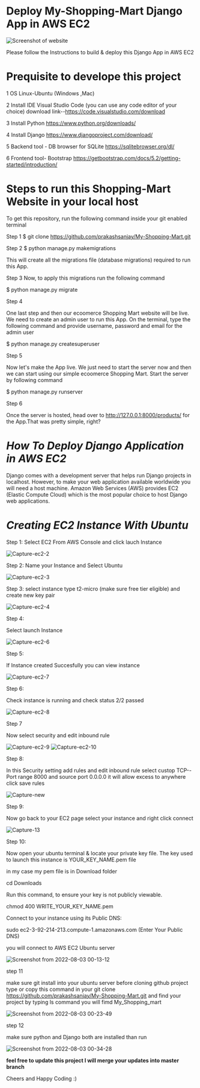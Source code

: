 # **Deploy My-Shopping-Mart Django App in AWS EC2**

![Screenshot of website](https://user-images.githubusercontent.com/23288656/182156472-9d88340d-b471-4462-bb16-e2dc0301aacc.png)


Please follow the Instructions to build & deploy this Django App in AWS EC2 

# **Prequisite to develope this project**

1 OS Linux-Ubuntu (Windows ,Mac)

2 Install IDE Visual Studio Code (you can use any code editor of your choice)
 download link--https://code.visualstudio.com/download

3 Install Python 
https://www.python.org/downloads/

4 Install Django 
https://www.djangoproject.com/download/

5 Backend tool - DB browser for SQLite
https://sqlitebrowser.org/dl/

6 Frontend tool- Bootstrap 
https://getbootstrap.com/docs/5.2/getting-started/introduction/

# **Steps to run this Shopping-Mart Website in your local host**

To get this repository, run the following command inside your git enabled terminal

Step 1
$ git clone https://github.com/prakashsanjay/My-Shopping-Mart.git

Step 2
$ python manage.py makemigrations

This will create all the migrations file (database migrations) required to run this App.

Step 3
Now, to apply this migrations run the following command

$ python manage.py migrate


Step 4

One last step and then our ecoomerce Shopping Mart website will be live. We need to create an admin user to run this App. On the terminal, type the following command and provide username, password and email for the admin user

$ python manage.py createsuperuser

Step 5

 Now let's make the App live. We just need to start the server now and then we can start using our simple ecoomerce Shopping Mart. Start the server by following command

$ python manage.py runserver

Step 6 

Once the server is hosted, head over to http://127.0.0.1:8000/products/ for the App.That was pretty simple, right?


 # *How To Deploy Django Application in AWS EC2*

Django comes with a development server that helps run Django projects in localhost. However, to make your web application available worldwide you will need a host machine. Amazon Web Services (AWS) provides EC2 (Elastic Compute Cloud) which is the most popular choice to host Django web applications.

# *Creating EC2 Instance With Ubuntu*

Step 1: Select EC2 From AWS Console and click lauch Instance

![Capture-ec2-2](https://user-images.githubusercontent.com/23288656/182432809-b2c4a14f-a482-4cc9-97b9-8cfd0e014f89.PNG)

Step 2: Name your Instance and Select Ubuntu 

![Capture-ec2-3](https://user-images.githubusercontent.com/23288656/182433167-3611baa9-7236-4854-9440-f29134f62408.PNG)


Step 3: 
select instance type t2-micro (make sure free tier eligible) and create new key pair

![Capture-ec2-4](https://user-images.githubusercontent.com/23288656/182433574-8191cd03-e577-4c13-ac09-75e749b2744c.PNG)


Step 4:

Select launch Instance

![Capture-ec2-6](https://user-images.githubusercontent.com/23288656/182440307-66b4b40d-a53d-46a3-bfc9-c9cfb179bd75.PNG)


Step 5:

If Instance created Succesfully you can view instance

![Capture-ec2-7](https://user-images.githubusercontent.com/23288656/182440371-c9e02e5b-a3da-42c8-ae1f-aae8f8a4a189.PNG)


Step 6:

Check instance is running and check status 2/2 passed

![Capture-ec2-8](https://user-images.githubusercontent.com/23288656/182440406-d67af11a-9951-4dd9-aae5-7860c8e67869.PNG)

Step 7

Now select security and edit inbound rule

![Capture-ec2-9](https://user-images.githubusercontent.com/23288656/182440992-29a1a169-7dc1-45ba-a99c-8043f08078ac.PNG)
![Capture-ec2-10](https://user-images.githubusercontent.com/23288656/182441324-68cd4780-4356-43e7-b7d2-598b2ed90e09.PNG)

Step 8:

In this Security setting add rules and edit inbound rule select custop TCP--Port range 8000 and source 
port 0.0.0.0 it will allow excess to anywhere click save rules

![Capture-new](https://user-images.githubusercontent.com/23288656/182441867-7c75cee1-d55b-4d72-b854-905716d1db83.PNG)

Step 9:

Now go back to your EC2 page select your instance and right click connect

![Capture-13](https://user-images.githubusercontent.com/23288656/182442973-35df0f2f-ac7f-40bd-8135-733083559df1.PNG)

Step 10:

  Now open your ubuntu terminal & locate your private key file. The key used to launch this instance is YOUR_KEY_NAME.pem file

 in my case my pem file is in Download folder
  
  cd Downloads
  
  Run this command, to ensure your key is not publicly viewable.
  
  chmod 400 WRITE_YOUR_KEY_NAME.pem
  
  Connect to your instance using its Public DNS:
  
  sudo ec2-3-92-214-213.compute-1.amazonaws.com (Enter Your Public DNS)
  
   you will connect to AWS EC2 Ubuntu server
  
  ![Screenshot from 2022-08-03 00-13-12](https://user-images.githubusercontent.com/23288656/182450782-e771faa2-be52-40c9-868c-858db27a3ce0.png)

  
  step 11
  
  make sure git install into your ubuntu server before cloning github project type or copy this command in your git clone https://github.com/prakashsanjay/My-Shopping-Mart.git and find your project by typing ls command you will fimd My_Shopping_mart
  
  ![Screenshot from 2022-08-03 00-23-49](https://user-images.githubusercontent.com/23288656/182451942-323f931c-cab5-4840-8f44-d47de16b71e6.png)
  
  step 12 
  
  make sure python and Django both are installed than run 

![Screenshot from 2022-08-03 00-34-28](https://user-images.githubusercontent.com/23288656/182453583-0ec29eef-0366-4ab4-b583-1f0b0d71d5d4.png)




  
  
   
  
  










**feel free to update this project I will merge your updates into master branch**



Cheers and Happy Coding :)






